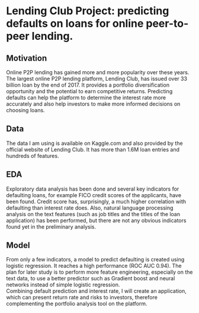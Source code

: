 # Lending Club Project: predicting defaults on loans for online peer-to-peer lending. 

## Motivation
Online P2P lending has gained more and more popularity over these years. The largest online P2P lending platform, Lending Club, has issued over 33 billion loan by the end of 2017. 
It provides a portfolio diversification opportunity and the potential to earn competitive returns. 
Predicting defaults can help the platform to determine the interest rate more accurately and also help investors to make more informed decisions on choosing loans. 

## Data
The data I am using is available on Kaggle.com and also provided by the official website of Lending Club. It has more than 1.6M loan entries and hundreds of features. 

## EDA
Exploratory data analysis has been done and several key indicators for defaulting loans, for example FICO credit scores of the applicants, have been found. 
Credit score has, surprisingly, a much higher correlation with defaulting than interest rate does. 
Also, natural language processing analysis on the text features (such as job titles and the titles of the loan application) has been performed, but there are not any obvious indicators found yet in the preliminary analysis. 

## Model
From only a few indicators, a model to predict defaulting is created using logistic regression. It reaches a high performance (ROC AUC 0.94). The plan for later study is to perform more feature engineering, 
especially on the text data, to use a better predictor such as Gradient boost and neural networks instead of simple logistic regression.  
Combining default prediction and interest rate, I will create an application, which can present return rate and risks to investors, therefore complementing the portfolio analysis tool on the platform.
